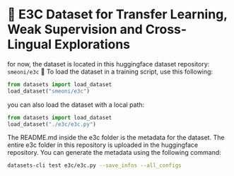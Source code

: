 # 🐚 E3C Dataset for Transfer Learning, Weak Supervision and Cross-Lingual Explorations

for now, the dataset is located in this huggingface dataset repository: `smeoni/e3c` 🤫 To load the
dataset in a training script, use this following:

```python
from datasets import load_dataset
load_dataset("smeoni/e3c")
```

you can also load the dataset with a local path:

```python
from datasets import load_dataset
load_dataset("./e3c/e3c.py")
```

The README.md inside the e3c folder is the metadata for the dataset. The entire e3c folder in this
repository is uploaded in the huggingface repository. You can generate the metadata using the
following command:

```bash
datasets-cli test e3c/e3c.py --save_infos --all_configs
```
